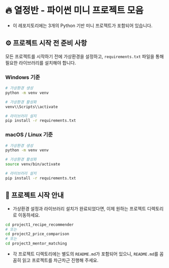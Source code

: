 # 🔥 열정반 - 파이썬 미니 프로젝트 모음

* 이 레포지토리에는 3개의 Python 기반 미니 프로젝트가 포함되어 있습니다.  

## ⚙️ 프로젝트 시작 전 준비 사항

모든 프로젝트를 시작하기 전에 가상환경을 설정하고, `requirements.txt` 파일을 통해 필요한 라이브러리를 설치해야 합니다.

### Windows 기준

```bash
# 가상환경 생성
python -m venv venv

# 가상환경 활성화
venv\\Scripts\\activate

# 라이브러리 설치
pip install -r requirements.txt
```

### macOS / Linux 기준
```bash
# 가상환경 생성
python -m venv venv

# 가상환경 활성화
source venv/bin/activate

# 라이브러리 설치
pip install -r requirements.txt
```

## 🚀 프로젝트 시작 안내

* 가상환경 설정과 라이브러리 설치가 완료되었다면, 이제 원하는 프로젝트 디렉토리로 이동하세요.

```bash
cd project1_recipe_recommender
# 또는
cd project2_price_comparison
# 또는
cd project3_mentor_matching
```

* 각 프로젝트 디렉토리에는 별도의 `README.md`가 포함되어 있으니, `README.md`를 꼼꼼히 읽고 프로젝트를 차근차근 진행해 주세요.
